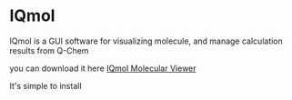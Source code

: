 # IQmol

IQmol is a GUI software for visualizing molecule, and manage calculation results from Q-Chem

you can download it here [IQmol Molecular Viewer](https://www.iqmol.org/)

It's simple to install